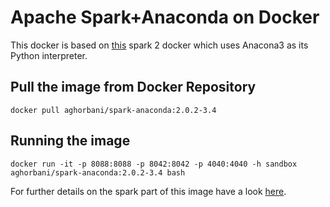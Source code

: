 # Apache Spark+Anaconda on Docker 

This docker is based on [this](https://hub.docker.com/r/aghorbani/docker-spark) spark 2 docker which uses Anacona3 as its Python interpreter.

## Pull the image from Docker Repository

```
docker pull aghorbani/spark-anaconda:2.0.2-3.4
```

## Running the image

```
docker run -it -p 8088:8088 -p 8042:8042 -p 4040:4040 -h sandbox aghorbani/spark-anaconda:2.0.2-3.4 bash
```

For further details on the spark part of this image have a look [here](https://hub.docker.com/r/aghorbani/docker-spark).
